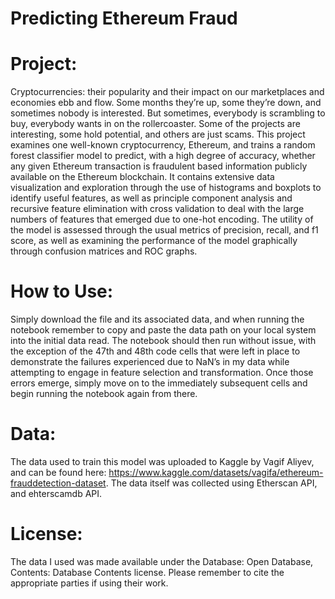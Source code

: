# Predicting Ethereum Fraud
# Project:
Cryptocurrencies: their popularity and their impact on our marketplaces and economies ebb and flow. Some months they’re up, some they’re down, and sometimes nobody is interested. But sometimes, everybody is scrambling to buy, everybody wants in on the rollercoaster. Some of the projects are interesting, some hold potential, and others are just scams.
This project examines one well-known cryptocurrency, Ethereum, and trains a random forest classifier model to predict, with a high degree of accuracy, whether any given Ethereum transaction is fraudulent based information publicly available on the Ethereum blockchain. It contains extensive data visualization and exploration through the use of histograms and boxplots to identify useful features, as well as principle component analysis and recursive feature elimination with cross validation to deal with the large numbers of features that emerged due to one-hot encoding. The utility of the model is assessed through the usual metrics of precision, recall, and f1 score, as well as examining the performance of the model graphically through confusion matrices and ROC graphs.

# How to Use:
Simply download the file and its associated data, and when running the notebook remember to copy and paste the data path on your local system into the initial data read.
 The notebook should then run without issue, with the exception of the 47th and 48th code cells that were left in place to demonstrate the failures experienced due to NaN’s in my data while attempting to engage in feature selection and transformation. Once those errors emerge, simply move on to the immediately subsequent cells and begin running the notebook again from there.

# Data:
The data used to train this model was uploaded to Kaggle by Vagif Aliyev, and can be found here: https://www.kaggle.com/datasets/vagifa/ethereum-frauddetection-dataset.
The data itself was collected using Etherscan API, and ehterscamdb API.

# License:
The data I used was made available under the Database: Open Database, Contents: Database Contents license. Please remember to cite the appropriate parties if using their work.
